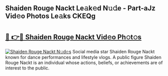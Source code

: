 ## Shaiden Rouge Nackt Le𝚊k𝚎d N𝚞𝚍e - Part-aJz Vid𝚎o Photos Le𝚊ks CKEQg

# <h2><a href="http://fb513mx.evod.top/?m=Shaiden+Rouge+Nackt">🔗 👉🔴 Shaiden Rouge Nackt Vid𝚎o Ph𝚘t𝚘s</a></h2>

[![Shaiden Rouge Nackt N𝚞d𝚎s](https://i.imgur.com/8V9OHl7.gif)](http://fb513mx.evod.top/?m=Shaiden+Rouge+Nackt)
Social media star Shaiden Rouge Nackt known for dance performances and lifestyle vlogs. A public figure Shaiden Rouge Nackt is an individual whose actions, beliefs, or achievements are of interest to the public. 
